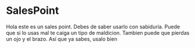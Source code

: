 # SalesPoint
Hola este es un sales point. Debes de saber usarlo con sabiduría. 
Puede que si lo usas mal te caiga un tipo de maldicion. 
Tambien puede que pierdas un ojo y el brazo. 
Así que ya sabes, usalo bien 


